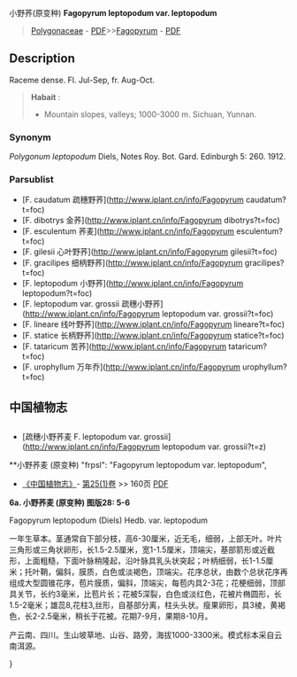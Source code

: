 小野荞(原变种) **Fagopyrum leptopodum var. leptopodum**

> [Polygonaceae](http://www.iplant.cn/info/Polygonaceae?t=foc) - [PDF](http://www.iplant.cn/foc/pdf/Polygonaceae.pdf)>>[Fagopyrum](http://www.iplant.cn/info/Fagopyrum?t=foc) - [PDF](http://www.iplant.cn/foc/pdf/Fagopyrum.pdf)

## Description

Raceme dense. Fl. Jul-Sep, fr. Aug-Oct.

> **Habait** : 
>* Mountain slopes, valleys; 1000-3000 m. Sichuan, Yunnan.

### Synonym
*Polygonum* *leptopodum* Diels, Notes Roy. Bot. Gard. Edinburgh 5: 260. 1912.

### Parsublist

* [F.  caudatum  疏穗野荞](http://www.iplant.cn/info/Fagopyrum caudatum?t=foc)
* [F.  dibotrys  金荞](http://www.iplant.cn/info/Fagopyrum dibotrys?t=foc)
* [F.  esculentum  荞麦](http://www.iplant.cn/info/Fagopyrum esculentum?t=foc)
* [F.  gilesii  心叶野荞](http://www.iplant.cn/info/Fagopyrum gilesii?t=foc)
* [F.  gracilipes  细柄野荞](http://www.iplant.cn/info/Fagopyrum gracilipes?t=foc)
* [F.  leptopodum  小野荞](http://www.iplant.cn/info/Fagopyrum leptopodum?t=foc)
* [F.  leptopodum var. grossii  疏穗小野荞](http://www.iplant.cn/info/Fagopyrum leptopodum var. grossii?t=foc)
* [F.  lineare  线叶野荞](http://www.iplant.cn/info/Fagopyrum lineare?t=foc)
* [F.  statice  长柄野荞](http://www.iplant.cn/info/Fagopyrum statice?t=foc)
* [F.  tataricum  苦荞](http://www.iplant.cn/info/Fagopyrum tataricum?t=foc)
* [F.  urophyllum  万年乔](http://www.iplant.cn/info/Fagopyrum urophyllum?t=foc)

## 中国植物志

## 
* [疏穗小野荞麦  F.  leptopodum var. grossii](http://www.iplant.cn/info/Fagopyrum leptopodum var. grossii?t=z)

**小野荞麦 (原变种)
  "frpsl": "Fagopyrum leptopodum var. leptopodum",

* [《中国植物志》](http://www.iplant.cn/frps)- [第25(1)卷](http://www.iplant.cn/frps/vol/25(1)) >> 160页 [PDF](http://www.iplant.cn/frps/pdf/25(1)/160.pdf)

**6a. 小野荞麦 (原变种) 图版28: 5-6**

Fagopyrum leptopodum (Diels) Hedb. var. leptopodum

一年生草本。茎通常自下部分枝，高6-30厘米，近无毛，细弱，上部无叶。叶片三角形或三角状卵形，长1.5-2.5厘米，宽1-1.5厘米，顶端尖，基部箭形或近截形，上面粗糙，下面叶脉稍隆起，沿叶脉具乳头状突起；叶柄细弱，长1-1.5厘米；托叶鞘，偏斜，膜质，白色或淡褐色，顶端尖。花序总状，由数个总状花序再组成大型圆锥花序，苞片膜质，偏斜，顶端尖，每苞内具2-3花；花梗细弱，顶部具关节，长约3毫米，比苞片长；花被5深裂，白色或淡红色，花被片椭圆形，长1.5-2毫米；雄蕊8,花柱3,丝形，自基部分离，柱头头状。瘦果卵形，具3棱，黄褐色，长2-2.5毫米，稍长于花被。花期7-9月，果期8-10月。

产云南、四川。生山坡草地、山谷、路旁，海拔1000-3300米。模式标本采自云南洱源。

}